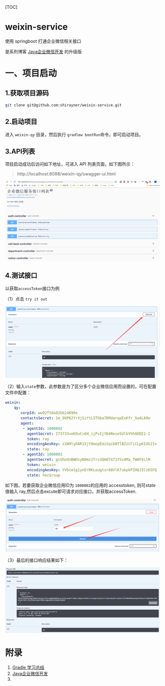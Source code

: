 [TOC]



# weixin-service

使用 springboot 打通企业微信相关接口 

是系列博客 [Java企业微信开发](https://www.cnblogs.com/shirui/category/1053578.html) 的升级版



# 一、项目启动

## 1.获取项目源码

```bash
git clone git@github.com:shirayner/weixin-service.git
```



## 2.启动项目

进入 `weixin-qy` 目录，然后执行 `gradlew bootRun`命令，即可启动项目。



## 3.API列表

项目启动成功后访问如下地址，可进入 API 列表页面，如下图所示：

> http://localhost:8088/weixin-qy/swagger-ui.html



![1555658496599](doc/images/1555658496599.png)



## 4.测试接口

以获取`accessToken`接口为例

（1）点击 `try it out`

![1555658956767](doc/images/1555658956767.png)



（2）输入`state`参数，此参数是为了区分多个企业微信应用而设置的，可在配置文件中配置：

```yml
weixin:
    qy:
       corpId: ww92f5da92bb24696e
       contactsSecret: 1m_9XP62YrXjSiYtL5Thba7DRUarqaExKfr_5eAL09w
       agent:
        - agentId: 1000002
          agentSecret: I73733veH3uCs6H_ijPvIjYD4Rese5UlbYhhQOEE1-I
          token: ray
          encodingAesKey: z2W9lyOAR1XjY8mopEmiSqib0TlBZzCFiCLp6IdS2Iv
          state: ray
        - agentId: 1000003
          agentSecret: gcGhoOnBWOsyN0mz1TrcUQmO7X71YSv4Ma_TW0F9ilM
          token: weixin
          encodingAesKey: YVbcm1g1ynErRKLeugtsr88VlK7ukpkPZHQJICz6SFQ
          state: hecGroup
```



如下图，若要获取企业微信应用ID为 `1000002`的应用的 accesstoken, 则可state 值输入 ray,然后点击excute即可请求对应接口，并获取accessToken.

![1555659275366](doc/images/1555659275366.png)



（3）最后的接口响应结果如下：

![1555659345278](doc/images/1555659345278.png)













# 附录

1. [Gradle 学习总结](https://github.com/shirayner/java-knowledge-hierarchy/tree/master/doc/gradle)
2. [Java企业微信开发](https://www.cnblogs.com/shirui/category/1053578.html)
3. 

